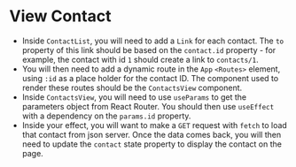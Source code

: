 # View Contact

- Inside `ContactList`, you will need to add a `Link` for each contact. The `to` property of this link should be based on the `contact.id` property - for example, the contact with id `1` should create a link to `contacts/1`.
- You will then need to add a dynamic route in the `App` `<Routes>` element, using `:id` as a place holder for the contact ID. The component used to render these routes should be the `ContactsView` component.
- Inside `ContactsView`, you will need to use `useParams` to get the parameters object from React Router. You should then use `useEffect` with a dependency on the `params.id` property. 
- Inside your effect, you will want to make a `GET` request with `fetch` to load that contact from json server. Once the data comes back, you will then need to update the `contact` state property to display the contact on the page.